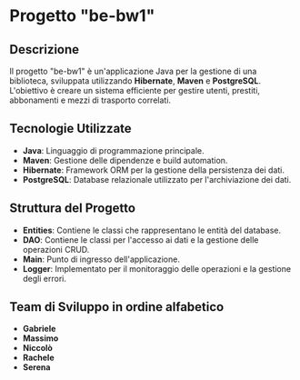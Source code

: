 # Progetto "be-bw1"

## Descrizione
Il progetto "be-bw1" è un'applicazione Java per la gestione di una biblioteca, sviluppata utilizzando **Hibernate**, **Maven** e **PostgreSQL**. L'obiettivo è creare un sistema efficiente per gestire utenti, prestiti, abbonamenti e mezzi di trasporto correlati.

## Tecnologie Utilizzate
- **Java**: Linguaggio di programmazione principale.
- **Maven**: Gestione delle dipendenze e build automation.
- **Hibernate**: Framework ORM per la gestione della persistenza dei dati.
- **PostgreSQL**: Database relazionale utilizzato per l'archiviazione dei dati.

## Struttura del Progetto
- **Entities**: Contiene le classi che rappresentano le entità del database.
- **DAO**: Contiene le classi per l'accesso ai dati e la gestione delle operazioni CRUD.
- **Main**: Punto di ingresso dell'applicazione.
- **Logger**: Implementato per il monitoraggio delle operazioni e la gestione degli errori.

## Team di Sviluppo in ordine alfabetico
- **Gabriele**
- **Massimo**
- **Niccolò**
- **Rachele**
- **Serena**

